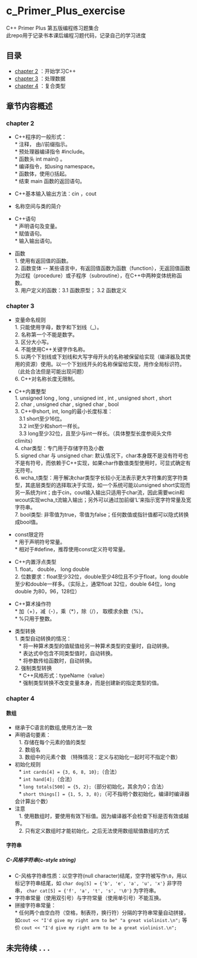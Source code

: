 # c_Primer_Plus_exercise
C++ Primer Plus 第五版编程练习题集合
<br>此repo用于记录书本课后编程习题代码，记录自己的学习进度
## 目录
* [chapter 2](#chapyer-2) ：开始学习C++ 
* [chapter 3](#chapter-3) ：处理数据
* [chapter 4](#chapter-4) ：复合类型
  
## 章节内容概述
### chapter 2
* C++程序的一般形式：
  <br> * 注释， 由//前缀指示。
  <br> * 预处理器编译指令 #include。
  <br> * 函数头 int main() 。
  <br> * 编译指令，如using namespace。
  <br> * 函数体，使用{}括起。
  <br> * 结束 main 函数的返回语句。

* C++基本输入输出方法：cin ，cout

* 名称空间与类的简介
* C++语句
  <br> * 声明语句及变量。
  <br> * 赋值语句。
  <br> * 输入输出语句。
* 函数
  <br> 1. 使用有返回值的函数。
  <br> 2. 函数变体 -- 某些语言中，有返回值函数为函数（function），无返回值函数为过程（procedure）或子程序（subroutine），在C++中两种变体统称函数。
  <br> 3. 用户定义的函数：3.1 函数原型； 3.2 函数定义
### chapter 3
* 变量命名规则
  <br> 1. 只能使用字母，数字和下划线（_）。
  <br> 2. 名称第一个不能是数字。
  <br> 3. 区分大小写。
  <br> 4. 不能使用C++关键字作名称。
  <br> 5. 以两个下划线或下划线和大写字母开头的名称被保留给实现（编译器及其使用的资源）使用。以一个下划线开头的名称保留给实现，用作全局标识符。（此处合法但是可能出现问题）
  <br> 6. C++对名称长度无限制。

* C++内置整型
  <br> 1. unsigned long , long , unsigned int , int , unsigned short , short
  <br> 2. char , unsigned char , signed char , bool
  <br> 3. C++中short, int, long的最小长度标准：
    <br> &ensp; 3.1 short至少16位。
    <br> &ensp; 3.2 int至少和short一样长。
    <br> &ensp; 3.3 long至少32位，且至少与int一样长。（具体整型长度参阅头文件climits）
  <br> 4. char类型：专门用于存储字符及小数
  <br> 5. signed char 与 unsigned char: 默认情况下，char本身既不是没有符号也不是有符号，而依赖于C++实现，如果char作数值类型使用时，可显式确定有无符号。
  <br> 6. wcha_t类型：用于解决char类型字长较小无法表示更大字符集的宽字符类型，其底层类型的选择取决于实现，如一个系统可能以unsigned short实现而另一系统为int；由于cin，cout输入输出只适用于char流，因此需要wcin和wcout实现wcha_t流输入输出；另外可以通过加前缀‘L’来指示宽字符常量及宽字符串。
  <br> 7. bool类型: 非零值为true，零值为false；任何数值或指针值都可以隐式转换成bool值。
* const限定符
  <br> * 用于声明符号常量。
  <br> * 相对于#define，推荐使用const定义符号常量。
* C++内置浮点类型
  <br> 1. float， double， long double
  <br> 2. 位数要求：float至少32位，double至少48位且不少于float，long double至少和double一样多。（实际上，通常float 32位，double 64位，long double 为80，96，128位）
* C++算术操作符
  <br> * 加（+），减（-），乘（*），除（/）， 取模求余数（%）。
  <br> * %只用于整数。
* 类型转换
  <br> 1. 类型自动转换的情况：
    <br> &ensp; * 将一种算术类型的值赋值给另一种算术类型的变量时，自动转换。
    <br> &ensp; * 表达式中包含不同类型值时，自动转换。
    <br> &ensp; * 将参数传给函数时，自动转换。
  <br> 2. 强制类型转换
    <br> &ensp; * C++风格形式：typeName（value）
    <br> &ensp; * 强制类型转换不改变变量本身，而是创建新的指定类型的值。

### chapter 4
#### 数组
  * 继承于C语言的数组,使用方法一致
  * 声明语句要素：
    <br> &ensp; 1. 存储在每个元素的值的类型
    <br> &ensp; 2. 数组名
    <br> &ensp; 3. 数组中的元素个数 （特殊情况：定义与初始化一起时可不指定个数）
  * 初始化规则
    <br> &ensp; * `int cards[4] = {3, 6, 8, 10};`（合法）
    <br> &ensp; * `int hand[4];`（合法）
    <br> &ensp; * `long totals[500] = {5, 2};`（部分初始化，其余为0；合法）
    <br> &ensp; * `short things[] = {1, 5, 3, 8};`（可不指明个数初始化，编译时编译器会计算出个数）
  * 注意
    <br> &ensp; 1. 使用数组时，要使用有效下标值。因为编译器不会检查下标是否有效或越界。
    <br> &ensp; 2. 只有定义数组时才能初始化，之后无法使用数组赋值数组的方式
#### 字符串
##### C-风格字符串(c-style string)
* C-风格字符串性质：以空字符(null character)结尾，空字符被写作`\0`，用以标记字符串结尾，如
  `char dog[5] = {'b', 'e', 'a', 'u', 'x'}` 非字符串， `char cat[5] = {'f', 'a', 't', 's', '\0'}` 为字符串。
* 字符串常量（使用双引号）与字符常量（使用单引号）不能互换。
* 拼接字符串常量：
  <br> * 任何两个由空白符（空格，制表符，换行符）分隔的字符串常量自动拼接，如`cout << "I'd give my right arm to be" "a great violinist.\n";` 等价 `cout << "I'd give my right arm to be a great violinist.\n";`
  

## 未完待续 . . .
